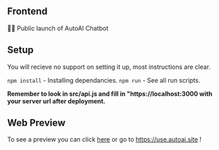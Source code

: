 ## Frontend

 🐱‍🏍 Public launch of AutoAI Chatbot

 ## Setup

 You will recieve no support on setting it up, most instructions are clear.

 ``npm install`` - Installing dependancies.
 ``npm run`` - See all run scripts.

 **Remember to look in src/api.js and fill in "https://localhost:3000 with your server url after deployment.**

## Web Preview

To see a preview you can click [here](https://use.autoai.site) or go to https://use.autoai.site !
